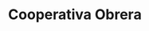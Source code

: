 ---
title: "Cooperativa Obrera"
url: /san-martin-de-los-andes/cooperativa-obrera/
shop: Lebensmittel
---